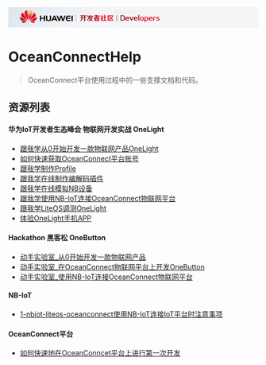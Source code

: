 ![](./doc/meta/huawei/SUYAI00001_developer.png)

# OceanConnectHelp
>OceanConnect平台使用过程中的一些支撑文档和代码。
## 资源列表

#### 华为IoT开发者生态峰会 物联网开发实战 OneLight
- [跟我学从0开始开发一款物联网产品OneLight](./doc/跟我学从0开始开发一款物联网产品OneLight.md)
- [如何快速获取OceanConnect平台账号](./doc/如何快速获取OceanConnect平台账号.md)
- [跟我学制作Profile](./doc/跟我学制作Profile.md)
- [跟我学在线制作编解码插件](./doc/跟我学在线制作编解码插件.md)
- [跟我学在线模拟NB设备](./doc/跟我学在线模拟NB设备.md)
- [跟我学使用NB-IoT连接OceanConnect物联网平台](./doc/跟我学使用NB-IoT连接OceanConnect物联网平台.md)
- [跟我学LiteOS调测OneLight](./doc/跟我学LiteOS调测OneLight.md)
- [体验OneLight手机APP](./doc/体验OneLight手机APP.md)

#### Hackathon 黑客松 OneButton
- [动手实验室_从0开始开发一款物联网产品](./doc/动手实验室_从0开始开发一款物联网产品.md)
- [动手实验室_在OceanConnect物联网平台上开发OneButton](./doc/动手实验室_在OceanConnect物联网平台上开发OneButton.md)
- [动手实验室_使用NB-IoT连接OceanConnect物联网平台](./doc/动手实验室_使用NB-IoT连接OceanConnect物联网平台.md)

#### NB-IoT
- [1-nbiot-liteos-oceanconnect使用NB-IoT连接IoT平台时注意事项](./doc/1-nbiot-liteos-oceanconnect使用NB-IoT连接IoT平台时注意事项.md)

#### OceanConnect平台
- [如何快速地在OceanConncet平台上进行第一次开发](./doc/如何快速地在OceanConncet平台上进行第一次开发.md)

